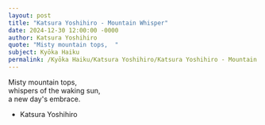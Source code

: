 ```yaml
---
layout: post
title: "Katsura Yoshihiro - Mountain Whisper"
date: 2024-12-30 12:00:00 -0000
author: Katsura Yoshihiro
quote: "Misty mountain tops,  "
subject: Kyōka Haiku
permalink: /Kyōka Haiku/Katsura Yoshihiro/Katsura Yoshihiro - Mountain Whisper
---
```


Misty mountain tops,  
whispers of the waking sun,  
a new day's embrace.

- Katsura Yoshihiro
